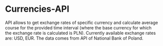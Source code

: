 # Currencies-API

API allows to get exchange rates of specific currency and calculate average course for the provided time interval (where the base currency for which the exchange rate is calculated is PLN). Currently available exchange rates are: USD, EUR. The data comes from API of National Bank of Poland.
